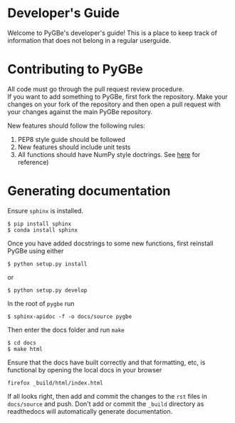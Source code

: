 # Developer's Guide

Welcome to PyGBe's developer's guide!  This is a place to keep track of information that does not belong in a regular userguide.  

# Contributing to PyGBe

All code must go through the pull request review procedure.  
If you want to add something to PyGBe, first fork the repository.  Make your changes on your fork of the repository and then open a pull request with your changes against the main PyGBe repository.  

New features should follow the following rules:
1. PEP8 style guide should be followed
2. New features should include unit tests 
3. All functions should have NumPy style doctrings.  See [here](https://github.com/numpy/numpy/blob/master/doc/HOWTO_DOCUMENT.rst.txt) for reference)

# Generating documentation

Ensure `sphinx` is installed.  

```console
$ pip install sphinx
$ conda install sphinx
```

Once you have added docstrings to some new functions, first reinstall PyGBe using either 

```console
$ python setup.py install
```

or

```console
$ python setup.py develop
```

In the root of `pygbe` run 

```console
$ sphinx-apidoc -f -o docs/source pygbe
```

Then enter the docs folder and run `make`

```console
$ cd docs
$ make html
```

Ensure that the docs have built correctly and that formatting, etc, is functional by opening the local docs in your browser

```console
firefox _build/html/index.html
```

If all looks right, then add and commit the changes to the `rst` files in `docs/source` and push.   Don't add or commit the `_build` directory as readthedocs will automatically generate documentation.
